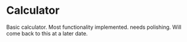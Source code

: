 # Calculator
Basic calculator.
Most functionality implemented. needs polishing. Will come back to this at a later date.